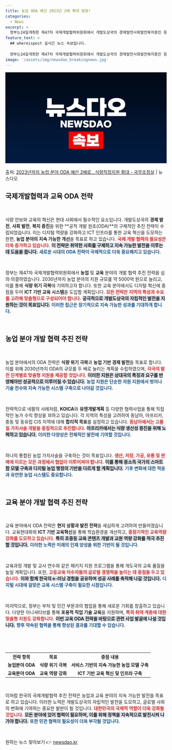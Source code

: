 ```yaml
---
title: 농업 ODA 예산 2023년 2배 확대 발표!
categories:
  - News
excerpt: >
  정부는24일개최한 제47차 국제개발협력위원회에서 개발도상국의 경제발전사회발전복지증진 등을 주목적으로 하는 공…
feature_text: >
  ## whereispost 실시간 뉴스 속보입니다.

  정부는24일개최한 제47차 국제개발협력위원회에서 개발도상국의 경제발전사회발전복지증진 등을 주목적으로 하는 공…
image: '/assets/img/newsdao_breakingnews.jpg'
---
```


![뉴스다오 속보](/assets/img/newsdao_breakingnews.jpg)

<p>출처: <a href="https://newsdao.kr/2632" rel="dofollow">2023년까지 농업 분야 ODA 예산 2배로…식량직접지원 확대 - 국무조정실</a> | 뉴스다오</p>

<h2 data-ke-size="size26">국제개발협력과 교육 ODA 전략</h2>

<p data-ke-size="size16">&nbsp;</p>

식량 안보와 교육의 혁신은 현대 사회에서 필수적인 요소입니다. 개발도상국의 **경제 발전**, **사회 발전**, **복지 증진**을 위한 **공적 개발 원조(ODA)**의 구체적인 추진 전략이 수립되었습니다. 이는 디지털 역량을 강화하고 ICT 인프라를 통한 교육 혁신을 도모하는 한편, **농업 분야의 지속 가능한 개선**을 목표로 하고 있습니다. <b><span style="color: #ee2323;">국제 개발 협력의 필요성은 더욱 증가하고 있습니다.</span></b> <b><span style="background-color: #21538527;">이 전략은 취약한 사회를 구제하고 지속 가능한 발전을 이루는데 도움을 줍니다.</span></b> <b><span style="color: #1a5490;">새로운 시대의 ODA 전략이 국제적으로 더욱 중요해지고 있습니다.</span></b>

<p data-ke-size="size16">&nbsp;</p>

정부는 제47차 국제개발협력위원회에서 **농업** 및 **교육** 분야의 개발 협력 추진 전략을 심의·의결하였습니다. 2030년까지 농업 분야의 지원 규모를 약 5000억 원으로 늘리고, 이를 통해 **식량 위기 극복**에 기여하고자 합니다. 또한 교육 분야에서도 디지털 혁신에 중점을 두어 **ICT 기반 교육 시스템**을 도입할 계획입니다. <b><span style="color: #ee2323;">모든 전략은 지역의 특성과 수요를 고려해 맞춤형으로 구성되어야 합니다.</span></b> <b><span style="background-color: #21538527;">궁극적으로 개발도상국의 자립적인 발전을 지원하는 것이 목표입니다.</span></b> <b><span style="color: #1a5490;">이러한 접근은 장기적으로 지속 가능한 성과를 기대하게 합니다.</span></b>

<p data-ke-size="size16">&nbsp;</p>

<h2 data-ke-size="size26">농업 분야 개발 협력 추진 전략</h2>

<p data-ke-size="size16">&nbsp;</p>

농업 분야에서의 ODA 전략은 **식량 위기 극복**과 **농업 기반 경제 발전**을 목표로 합니다. 이를 위해 2030년까지 ODA의 규모를 두 배로 늘리는 계획을 수립하였으며, <b><span style="color: #ee2323;">각국의 발전 단계별로 맞춤형 지원을 제공할 것입니다.</span></b> <b><span style="background-color: #21538527;">이러한 지원은 상대국의 특징과 요구를 반영해야만 성공적으로 이루어질 수 있습니다.</span></b> <b><span style="color: #1a5490;">농업 지원은 단순한 자원 지원에서 벗어나 기술 전수와 지속 가능한 시스템 구축으로 나아갈 것입니다.</span></b>

<p data-ke-size="size16">&nbsp;</p>

전략적으로 네팔의 사례처럼, **KOICA**와 **유엔개발계획** 등 다양한 협력사업을 통해 직접적인 농가 수익 향상을 꾀하고 있습니다. 각 지역의 특성을 고려하여 동남아, 아프리카, 중동 및 동유럽 CIS 지역에 대해 **합리적 목표**를 설정하고 있습니다. <b><span style="color: #ee2323;">동남아에서는 고품질 가치사슬 개발을 중점적으로 추진합니다.</span></b> <b><span style="background-color: #21538527;">아프리카에서는 식량 생산성 증진을 위해 노력하고 있습니다.</span></b> <b><span style="color: #1a5490;">이러한 다양성은 전체적인 발전에 기여할 것입니다.</span></b>

<p data-ke-size="size16">&nbsp;</p>

하나의 통합된 농업 가치사슬을 구축하는 것이 목표입니다. <b><span style="color: #ee2323;">생산, 저장, 가공, 유통 및 판매에 이르는 모든 과정에서 협업이 이루어져야 합니다.</span></b> <b><span style="background-color: #21538527;">이를 통해 중소득 국가의 스마트팜 모델 구축과 디지털 농업 행정의 기반을 다르게 할 계획입니다.</span></b> <b><span style="color: #1a5490;">기후 변화에 대한 적응과 유연한 농업 시스템도 중요합니다.</span></b>

<p data-ke-size="size16">&nbsp;</p>

<h2 data-ke-size="size26">교육 분야 개발 협력 추진 전략</h2>

<p data-ke-size="size16">&nbsp;</p>

교육 분야에서 ODA 전략은 **현지 상황과 발전 전략**을 세심하게 고려하여 만들어졌습니다. 교육현대화와 **ICT 기반 교육혁신**을 통해 학습환경을 개선하고, <b><span style="color: #ee2323;">중장기적인 교육역량 강화를 도모하고 있습니다.</span></b> <b><span style="background-color: #21538527;">특히 초중등 교육 콘텐츠 개발과 교원 역량 강화를 적극 추진할 것입니다.</span></b> <b><span style="color: #1a5490;">이러한 노력은 미래의 인재 양성을 위한 기반이 될 것입니다.</span></b>

<p data-ke-size="size16">&nbsp;</p>

교육과정 개발 및 교사 연수와 같은 패키지 지원 프로그램을 통해 개도국의 교육 품질을 높일 계획입니다. 또한, <b><span style="color: #ee2323;">고등교육 이수자들의 글로벌 경쟁력을 높이는 데 중점을 두고 있습니다.</span></b> <b><span style="background-color: #21538527;">이와 함께 한국의 e-러닝 경험을 공유하며 성공 사례를 축적해 나갈 것입니다.</span></b> <b><span style="color: #1a5490;">디지털 시대에 걸맞은 교육 시스템 구축이 필요한 시점입니다.</span></b>

<p data-ke-size="size16">&nbsp;</p>

마지막으로, 정부는 부처 및 민간 부문과의 협업을 통해 새로운 기회를 창출하고 있습니다. 다양한 이니셔티브를 통해 **포용적 직업 기술 교육**을 지원하며, <b><span style="color: #ee2323;">특히 취약 계층에 대한 맞춤형 지원도 강화합니다.</span></b> <b><span style="background-color: #21538527;">이번 교육 ODA 전략을 바탕으로 관련 사업 발굴에 나설 것입니다.</span></b> <b><span style="color: #1a5490;">향후 약속된 협력을 통해 향상된 결과를 기대할 수 있습니다.</span></b>

<p data-ke-size="size16">&nbsp;</p>

<br>

<table style="width: 100%; border-collapse: collapse;">
<tr>
<td style="text-align: center; height: 17px;"><b>전략 항목</b></td>
<td style="text-align: center; height: 17px;"><b>목표</b></td>
<td style="text-align: center; height: 17px;"><b>중점 내용</b></td>
</tr>
<tr>
<td style="text-align: center; height: 17px;"><b>농업분야 ODA</b></td>
<td style="text-align: center; height: 17px;"><b>식량 위기 극복</b></td>
<td style="text-align: center; height: 17px;"><b>서비스 기반의 지속 가능한 농업 모델 구축</b></td>
</tr>
<tr>
<td style="text-align: center; height: 17px;"><b>교육분야 ODA</b></td>
<td style="text-align: center; height: 17px;"><b>교육 역량 강화</b></td>
<td style="text-align: center; height: 17px;"><b>ICT 기반 교육 혁신 및 인프라 구축</b></td>
</tr>
</table>

<p data-ke-size="size16">&nbsp;</p>

이처럼 한국의 국제개발협력 추진 전략은 농업과 교육 분야의 지속 가능한 발전을 목표로 하고 있습니다. 이러한 노력은 개발도상국의 자립적인 발전을 도모하고, 글로벌 사회의 변화에 기여하는 중요한 발판이 될 것입니다. <b><span style="color: #ee2323;">대한민국의 국제적 역할이 더욱 강화될 것입니다.</span></b> <b><span style="background-color: #21538527;">모든 분야에 있어 협력이 필요하며, 이를 위해 정책을 지속적으로 발전시켜 나가야 합니다.</span></b> <b><span style="color: #1a5490;">또한 민관 협력의 필요성이 더욱 부각될 것입니다.</span></b>

<p data-ke-size="size16">&nbsp;</p> 

원하는 뉴스 찾아보기 👉 <a href="https://newsdao.kr" rel="dofollow">newsdao.kr</a>


